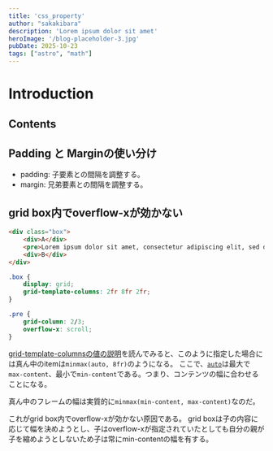 ```yaml
---
title: 'css_property'
author: "sakakibara"
description: 'Lorem ipsum dolor sit amet'
heroImage: '/blog-placeholder-3.jpg'
pubDate: 2025-10-23
tags: ["astro", "math"]
---
```


# Introduction
## Contents
## Padding と Marginの使い分け
- padding: 子要素との間隔を調整する。
- margin: 兄弟要素との間隔を調整する。

## grid box内でoverflow-xが効かない
```html
<div class="box">
    <div>A</div>
    <pre>Lorem ipsum dolor sit amet, consectetur adipiscing elit, sed do eiusmod tempor incididunt ut labore et dolore magna aliqua. Ut enim ad minim veniam, quis nostrud exercitation ullamco laboris nisi ut aliquip ex ea commodo consequat. Duis aute irure dolor in reprehenderit in voluptate velit esse cillum dolore eu fugiat nulla pariatur. Excepteur sint occaecat cupidatat non proident, sunt in culpa qui officia deserunt mollit anim id est laborum.</pre>
    <div>B</div>
</div>
```
```css
.box {
    display: grid;
    grid-template-columns: 2fr 8fr 2fr;
}

.pre {
    grid-column: 2/3;
    overflow-x: scroll;
}
```

[grid-template-columnsの値の説明](https://developer.mozilla.org/ja/docs/Web/CSS/flex_value)を読んでみると、このように指定した場合には真ん中のitemは`minmax(auto, 8fr)`のようになる。
ここで、[`auto`](https://developer.mozilla.org/ja/docs/Web/CSS/grid-template-columns#auto)は最大で`max-content`、最小で`min-content`である。つまり、コンテンツの幅に合わせることになる。

真ん中のフレームの幅は実質的に`minmax(min-content, max-content)`なのだ。

これがgrid box内でoverflow-xが効かない原因である。
grid boxは子の内容に応じて幅を決めようとし、子はoverflow-xが指定されていたとしても自分の親が子を縮めようとしないため子は常にmin-contentの幅を有する。
